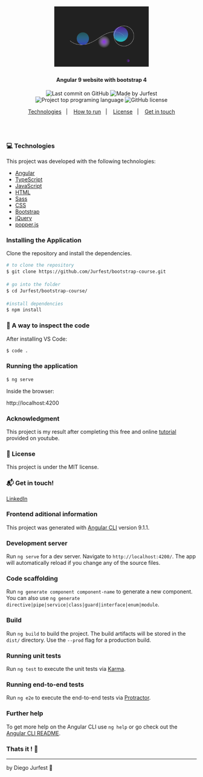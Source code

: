 <h1 align="center">
  <img alt="Application Bootstrap Four" src="./src/assets/img/logo.png" width="250px"/>
    <br>
</h1>

<h4 align="center">
  Angular 9 website with bootstrap 4
</h4>

<p align="center">
<img alt="Last commit on GitHub" src="https://img.shields.io/github/last-commit/Jurfest/bootstrap-course">
<img alt="Made by Jurfest" src="https://img.shields.io/badge/made%20by-Jurfest-%20">
<img alt="Project top programing language" src="https://img.shields.io/github/languages/top/Jurfest/bootstrap-course">
<img alt="GitHub license" src="https://img.shields.io/github/license/Jurfest/bootstrap-course">
</p> 

<p align="center">
  <a href="#computer-technologies">Technologies</a>&nbsp;&nbsp;&nbsp;|&nbsp;&nbsp;&nbsp;
  <a href="#installing-the-application">How to run</a>&nbsp;&nbsp;&nbsp;|&nbsp;&nbsp;&nbsp;
  <a href="#page_facing_up-license">License</a>&nbsp;&nbsp;&nbsp;|&nbsp;&nbsp;&nbsp;
  <a href="#mailbox_with_mail-get-in-touch">Get in touch</a>
</p>
<br><br>

### :computer: Technologies

This project was developed with the following technologies:

-  [Angular](https://angular.io)
-  [TypeScript](https://www.typescriptlang.org)
-  [JavaScript](https://www.javascript.com)
-  [HTML](https://www.w3.org)
-  [Sass](https://sass-lang.com)
-  [CSS](https://www.w3.org/Style/CSS/Overview.en.html)
-  [Bootstrap](https://getbootstrap.com)
-  [jQuery](https://jquery.com)
-  [popper.js](https://popper.js.org)

### Installing the Application
Clone the repository and install the dependencies.
```bash
# to clone the repository
$ git clone https://github.com/Jurfest/bootstrap-course.git

# go into the folder
$ cd Jurfest/bootstrap-course/

#install dependencies
$ npm install

```

### :microscope: A way to inspect the code

After installing VS Code:

```bash
$ code .
```

### Running the application

```bash
$ ng serve
```
Inside the browser:
<p>http://localhost:4200</p>

<!-- <img src="public/Print_1.PNG"/>
<img src="public/Print_2.PNG"/>
<img src="public/Print_3.PNG"/> -->

<!-- ### Preview -->

<!-- <h1 align="center">
    <img alt="" src="./src/assets/img/home.png" width="940px"/>
</h1>
<h1 align="center">
    <img alt="" src="./src/assets/img/products.png" width="940px"/>
</h1> -->

### Acknowledgment

This project is my result after completing this free and online [tutorial](https://www.youtube.com/watch?v=VwN9OzoK9o8&list=PLBbHLUbqqCrTwIrdix6kl84m4OPE0JexR&index=2) provided on youtube.

### :page_facing_up: License

This project is under the MIT license. 

### :mailbox_with_mail: Get in touch!

[LinkedIn](https://www.linkedin.com/in/diegojurfest/)

### Frontend aditional information

This project was generated with [Angular CLI](https://github.com/angular/angular-cli) version 9.1.1.

### Development server

Run `ng serve` for a dev server. Navigate to `http://localhost:4200/`. The app will automatically reload if you change any of the source files.

### Code scaffolding

Run `ng generate component component-name` to generate a new component. You can also use `ng generate directive|pipe|service|class|guard|interface|enum|module`.

### Build

Run `ng build` to build the project. The build artifacts will be stored in the `dist/` directory. Use the `--prod` flag for a production build.

### Running unit tests

Run `ng test` to execute the unit tests via [Karma](https://karma-runner.github.io).

### Running end-to-end tests

Run `ng e2e` to execute the end-to-end tests via [Protractor](http://www.protractortest.org/).

### Further help

To get more help on the Angular CLI use `ng help` or go check out the [Angular CLI README](https://github.com/angular/angular-cli/blob/master/README.md).


### Thats it ! :wave:

---

by Diego Jurfest :tada:
